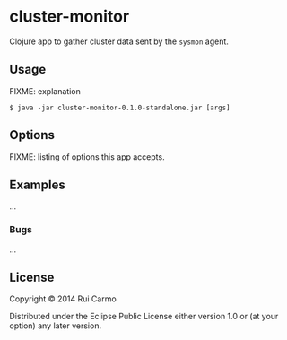 # cluster-monitor

Clojure app to gather cluster data sent by the `sysmon` agent.

## Usage

FIXME: explanation

    $ java -jar cluster-monitor-0.1.0-standalone.jar [args]

## Options

FIXME: listing of options this app accepts.

## Examples

...

### Bugs

...

## License

Copyright © 2014 Rui Carmo

Distributed under the Eclipse Public License either version 1.0 or (at
your option) any later version.
